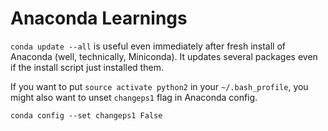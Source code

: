 # Anaconda Learnings

`conda update --all` is useful even immediately after fresh install of Anaconda
(well, technically, Miniconda).  It updates several packages even if the install
script just installed them.

If you want to put `source activate python2` in your `~/.bash_profile`, you
might also want to unset `changeps1` flag in Anaconda config.

```
conda config --set changeps1 False
```
